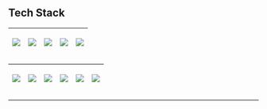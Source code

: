 

## Tech Stack

| <a href="https://www.python.org/"><p align="center"><img width = "auto" height= "auto" src="./assets/tech_stack/python.png" /></p></a> | <a href="https://jupyter.org/"><p align="center"><img width = "auto" height= "auto" src="./assets/tech_stack/jupyter.png" /></p></a> | <a href="https://ipython.org/"><p align="center"><img width = "auto" height= "auto" src="./assets/tech_stack/IPython.png" /></p></a> | <a href="https://numpy.org/"><p align="center"><img width = "auto" height= "auto" src="./assets/tech_stack/numpy.png" /></p></a> | <a href="https://pandas.pydata.org/"><p align="center"><img width = "auto" height= "auto" src="./assets/tech_stack/pandas.png" /></p></a> |
| -------------------------------------------------------------------------------------------------------------------------------------- | ------------------------------------------------------------------------------------------------------------------------------------ | ------------------------------------------------------------------------------------------------------------------------------------ | -------------------------------------------------------------------------------------------------------------------------------- | ----------------------------------------------------------------------------------------------------------------------------------------- |

| <a href="https://matplotlib.org/"><p align="center"><img width = "auto" height= "auto" src="./assets/tech_stack/matplotlib.png" /></p></a> | <a href="https://opencv.org/"><p align="center"><img width = "auto" height= "auto" src="./assets/tech_stack/opencv.png" /></p></a> | <a href="https://albumentations.ai/"><p align="center"><img width = "auto" height= "auto" src="./assets/tech_stack/albumentations.png" /></p></a> | <a href="https://keras.io/"><p align="center"><img width = "auto" height= "auto" src="./assets/tech_stack/keras.png" /></p></a> | <a href="https://www.tensorflow.org/"><p align="center"><img width = "auto" height= "auto" src="./assets/tech_stack/tensorflow.png" /></p></a> | <a href="https://github.com/philipperemy/keract"><p align="center"><img width = "auto" height= "auto" src="./assets/tech_stack/keract.png" /></p></a> |
| ------------------------------------------------------------------------------------------------------------------------------------------ | ---------------------------------------------------------------------------------------------------------------------------------- | ------------------------------------------------------------------------------------------------------------------------------------------------- | ------------------------------------------------------------------------------------------------------------------------------- | ---------------------------------------------------------------------------------------------------------------------------------------------- | ----------------------------------------------------------------------------------------------------------------------------------------------------- |

--------------


